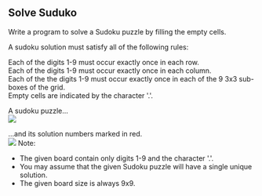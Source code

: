 ## Solve Suduko

Write a program to solve a Sudoku puzzle by filling the empty cells.

A sudoku solution must satisfy all of the following rules:

Each of the digits 1-9 must occur exactly once in each row.  
Each of the digits 1-9 must occur exactly once in each column.  
Each of the the digits 1-9 must occur exactly once in each of the 9 3x3 sub-boxes of the grid.  
Empty cells are indicated by the character '.'.  


A sudoku puzzle...  
![](https://upload.wikimedia.org/wikipedia/commons/thumb/f/ff/Sudoku-by-L2G-20050714.svg/250px-Sudoku-by-L2G-20050714.svg.png)  


...and its solution numbers marked in red.  
![](https://upload.wikimedia.org/wikipedia/commons/thumb/3/31/Sudoku-by-L2G-20050714_solution.svg/250px-Sudoku-by-L2G-20050714_solution.svg.png)
Note:  

- The given board contain only digits 1-9 and the character '.'.
- You may assume that the given Sudoku puzzle will have a single unique solution.
- The given board size is always 9x9.